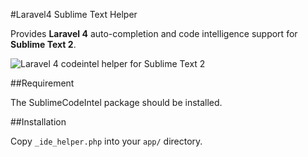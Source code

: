 #Laravel4 Sublime Text Helper

Provides **Laravel 4** auto-completion and code intelligence support for **Sublime Text 2**.

![Laravel 4 codeintel helper for Sublime Text 2](http://i.imgur.com/SMVqe.png)

##Requirement

The SublimeCodeIntel package should be installed.

##Installation

Copy `_ide_helper.php` into your `app/` directory.